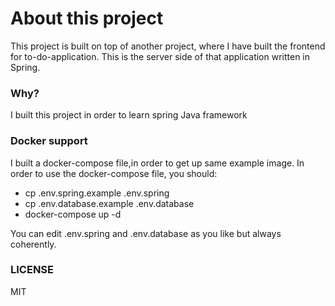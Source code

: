 # About this project
This project is built on top of another project, where I have built the frontend for to-do-application.
This is the server side of that application written in Spring.

### Why?
I built this project in order to learn spring Java framework

### Docker support
I built a docker-compose file,in order to get up same example image.
In order to use the docker-compose file, you should:
- cp .env.spring.example .env.spring
- cp .env.database.example .env.database
- docker-compose up -d

You can edit .env.spring and .env.database as you like but always coherently.

### LICENSE

MIT
